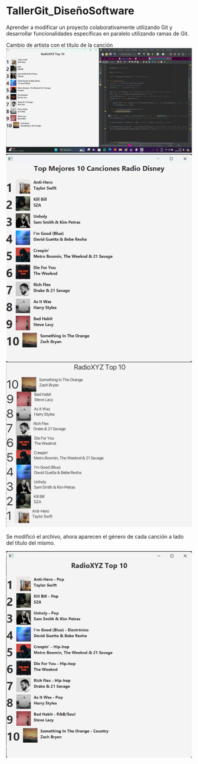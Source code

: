 # TallerGit_DiseñoSoftware
Aprender a modificar un proyecto colaborativamente utilizando Git y desarrollar funcionalidades específicas en paralelo utilizando ramas de Git.

Cambio de artista con el título de la canción
![Cambio Artista](CambioArtista.jpeg)
![Cambio Titulo](cambioTitulo.png)
![Cambio de orden](ResultadoOrden.png)

Se modificó el archivo, ahora aparecen el género de cada canción a lado del título del mismo.

![Cambio genero](Cambio_genero.png)

